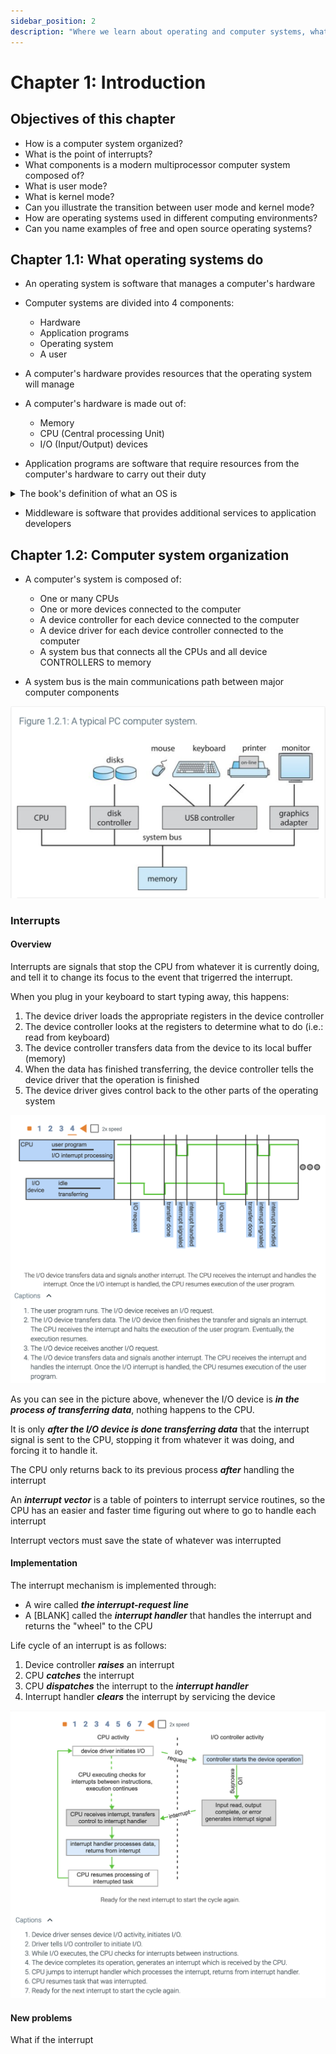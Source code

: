 ```yaml
---
sidebar_position: 2
description: "Where we learn about operating and computer systems, what they do, their architecture, security and more"
---
```


# Chapter 1: Introduction

## Objectives of this chapter
- How is a computer system organized?
- What is the point of interrupts?
- What components is a modern multiprocessor computer system composed of?
- What is user mode?
- What is kernel mode?
- Can you illustrate the transition between user mode and kernel mode?
- How are operating systems used in different computing environments?
- Can you name examples of free and open source operating systems?

## Chapter 1.1: What operating systems do

- An operating system is software that manages a computer's hardware

- Computer systems are divided into 4 components:
    - Hardware
    - Application programs
    - Operating system
    - A user

- A computer's hardware provides resources that the operating system will manage

- A computer's hardware is made out of:
    - Memory
    - CPU (Central processing Unit)
    - I/O (Input/Output) devices

- Application programs are software that require resources from the computer's hardware to carry out their duty

<details>
<summary>The book's definition of what an OS is</summary>
    <div> An OS is composed of:</div>
        <ul>
            <li>A kernel that is loaded at boot time (when the computer turns on)</li>
            <li>Device drivers and kernel functions that are loaded at runtime</li>
            <li>System programs related to the kernel</li>
        </ul>
</details>

- Middleware is software that provides additional services to application developers

## Chapter 1.2: Computer system organization

- A computer's system is composed of:
    - One or many CPUs
    - One or more devices connected to the computer
    - A device controller for each device connected to the computer
    - A device driver for each device controller connected to the computer
    - A system bus that connects all the CPUs and all device CONTROLLERS to memory

- A system bus is the main communications path between major computer components

![](./assets/fig1.2.1.png)

### Interrupts

#### Overview

Interrupts are signals that stop the CPU from whatever it is currently doing, and tell it to change its focus to the event that trigerred the interrupt.

When you plug in your keyboard to start typing away, this happens:
1. The device driver loads the appropriate registers in the device controller
2. The device controller looks at the registers to determine what to do (i.e.: read from keyboard)
3. The device controller transfers data from the device to its local buffer (memory)
4. When the data has finished transferring, the device controller tells the device driver that the operation is finished
5. The device driver gives control back to the other parts of the operating system

![](./assets/fig1.2.2.png)

As you can see in the picture above, whenever the I/O device is ***in the process of transferring data***, nothing happens to the CPU.

It is only ***after the I/O device is done transferring data*** that the interrupt signal is sent to the CPU, stopping it from whatever it was doing, and forcing it to handle it.

The CPU only returns back to its previous process ***after*** handling the interrupt

An ***interrupt vector*** is a table of pointers to interrupt service routines, so the CPU has an easier and faster time figuring out where to go to handle each interrupt

Interrupt vectors must save the state of whatever was interrupted

#### Implementation

The interrupt mechanism is implemented through:

- A wire called ***the interrupt-request line***
- A [BLANK] called the ***interrupt handler*** that handles the interrupt and returns the "wheel" to the CPU


Life cycle of an interrupt is as follows:
1. Device controller ***raises*** an interrupt
2. CPU ***catches*** the interrupt
3. CPU ***dispatches*** the interrupt to the ***interrupt handler***
4. Interrupt handler ***clears*** the interrupt by servicing the device

![](./assets/f1.2.3.png)

#### New problems

What if the interrupt 
